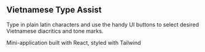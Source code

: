 ## Vietnamese Type Assist
Type in plain latin characters and use the handy UI buttons to select desired Vietnamese diacritics and tone marks.

Mini-application built with React, styled with Tailwind